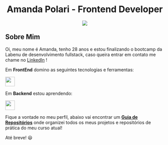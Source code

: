 <h1 align="center">Amanda Polari - Frontend Developer</h1>

<div align ="center" style="height: 10px;">
  
![](https://media.giphy.com/media/Wj7lNjMNDxSmc/giphy.gif)
</div>


<h2>Sobre Mim</h2>

Oi, meu nome é Amanda, tenho 28 anos e estou finalizando o bootcamp da Labenu de desenvolvimento fullstack, caso queira entrar em contato me chame no <a href="https://www.linkedin.com/in/amandapolari/" target="_blank">LinkedIn</a> !


Em **FrontEnd** domino as seguintes tecnologias e ferramentas:

<a href="https://skillicons.dev">
  <img src="https://skillicons.dev/icons?i=html,css,js,react,git,github,figma,jest,firebase,styledcomponents,postman" style="height: 30px;"/>
</a>

Em **Backend** estou aprendendo:

<a href="https://skillicons.dev">
  <img src="https://skillicons.dev/icons?i=typescript,nodejs,mysql,sqlite,express,knex" style="height: 30px;"/>
</a>

Fique a vontade no meu perfil, abaixo vai encontrar um [**Guia de Repositórios**](https://github.com/amandapolari/guia-de-repositorios) onde organizei todos os meus projetos e repositórios de prática do meu curso atual! 

Até breve! 😃

<!---
<div align="center"> 
[![Snake animation](https://github.com/amandapolari/amandapolari/blob/output/github-contribution-grid-snake.svg)](url)
</div>
--->

